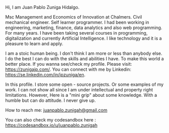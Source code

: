 Hi, I am Juan Pablo Zuniga Hidalgo. 

Msc Management and Economics of Innovation at Chalmers. Civil mechanical engineer. Self learner programmer. I had been working in engineering, marketing, finance, data analytics and also web programming. For many years. I have been taking several courses in programming, digitalization and currently Artificial Intelligence. I like technology and it is a pleasure to learn and apply.

I am a stoic human being. I don't think I am more or less than anybody else. I do the best I can do with the skills and abilities I have. To make this world a better place. If you wanna see/check my profile. Please visit: https://zunigajp.com/. You can connect with me by Linkedin: https://se.linkedin.com/in/jpzuniga/en. 

In this profile. I store some open - source projects. Or some examples of my work. I can not show all since I am under intellectual and property right limitations. However, Here is a "mini grip" about some knowledge. With a humble but can do attitude. I never give up. 

How to reach me: juanpablo.zunigah@gmail.com

You can also check my codesandbox here : https://codesandbox.io/u/juanpablo.zunigah

